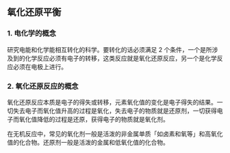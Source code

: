 ## 氧化还原平衡

### 1. 电化学的概念
研究电能和化学能相互转化的科学。要转化的话必须满足 2 个条件，一个是所涉及到的化学反应必须有电子的转移，这类反应就是氧化还原反应，另一个是化学反应必须在电极上进行。

### 2. 氧化还原反应的概念
氧化还原反应本质是电子的得失或转移，元素氧化值的变化是电子得失的结果。一切失去电子而氧化值升高的过程是氧化，失去电子的物质就是还原剂，一切获得电子而氧化值降低的过程是还原，获得电子的物质就是氧化剂。

在无机反应中，常见的氧化剂一般是活泼的非金属单质「如卤素和氧等」和高氧化值的化合物。还原剂一般是活泼的金属和低氧化值的化合物。